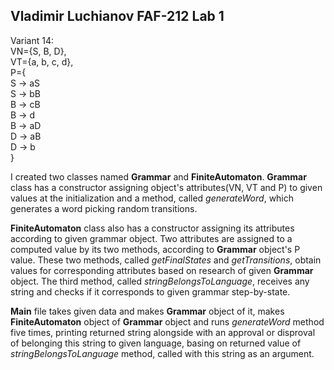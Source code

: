 ## Vladimir Luchianov FAF-212 Lab 1

Variant 14:  
VN={S, B, D},  
VT={a, b, c, d},  
P={  
S → aS  
S → bB  
B → cB  
B → d  
B → aD  
D → aB  
D → b  
}

I created two classes named **Grammar** and **FiniteAutomaton**.
**Grammar** class has a constructor assigning object's attributes(VN, VT and P) to given values at the initialization and a method, called *generateWord*, which generates a word picking random transitions.

**FiniteAutomaton** class also has a constructor assigning its attributes according to given grammar object. Two attributes are assigned to a computed value by its two methods, according to **Grammar** object's P value. These two methods, called *getFinalStates* and *getTransitions*, obtain values for corresponding attributes based on research of given **Grammar** object. The third method, called *stringBelongsToLanguage*, receives any string and checks if it corresponds to given grammar step-by-state.

**Main** file takes given data and makes **Grammar** object of it, makes **FiniteAutomaton** object of **Grammar** object and runs *generateWord* method five times, printing returned string alongside with an approval or disproval of belonging this string to given language, basing on returned value of *stringBelongsToLanguage* method, called with this string as an argument.